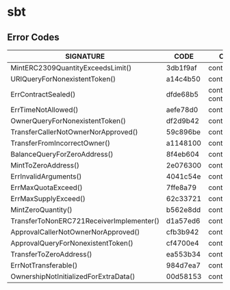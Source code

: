 # sbt 
## Error Codes 
|                SIGNATURE                 |   CODE   |                 CONTRACTS                  |
|------------------------------------------|----------|--------------------------------------------|
| MintERC2309QuantityExceedsLimit()        | 3db1f9af | contracts/SBTv1.sol                        |
| URIQueryForNonexistentToken()            | a14c4b50 | contracts/SBTv1.sol                        |
| ErrContractSealed()                      | dfde68b5 | contracts/SBTv1.sol<br>contracts/SBTv1.sol |
| ErrTimeNotAllowed()                      | aefe78d0 | contracts/SBTv1.sol                        |
| OwnerQueryForNonexistentToken()          | df2d9b42 | contracts/SBTv1.sol                        |
| TransferCallerNotOwnerNorApproved()      | 59c896be | contracts/SBTv1.sol                        |
| TransferFromIncorrectOwner()             | a1148100 | contracts/SBTv1.sol                        |
| BalanceQueryForZeroAddress()             | 8f4eb604 | contracts/SBTv1.sol                        |
| MintToZeroAddress()                      | 2e076300 | contracts/SBTv1.sol                        |
| ErrInvalidArguments()                    | 4041c54e | contracts/SBTv1.sol                        |
| ErrMaxQuotaExceed()                      | 7ffe8a79 | contracts/SBTv1.sol                        |
| ErrMaxSupplyExceed()                     | 62c33721 | contracts/SBTv1.sol                        |
| MintZeroQuantity()                       | b562e8dd | contracts/SBTv1.sol                        |
| TransferToNonERC721ReceiverImplementer() | d1a57ed6 | contracts/SBTv1.sol                        |
| ApprovalCallerNotOwnerNorApproved()      | cfb3b942 | contracts/SBTv1.sol                        |
| ApprovalQueryForNonexistentToken()       | cf4700e4 | contracts/SBTv1.sol                        |
| TransferToZeroAddress()                  | ea553b34 | contracts/SBTv1.sol                        |
| ErrNotTransferable()                     | 984d7ea7 | contracts/SBTv1.sol                        |
| OwnershipNotInitializedForExtraData()    | 00d58153 | contracts/SBTv1.sol                        |
